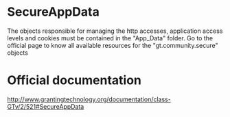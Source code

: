 # SecureAppData
The objects responsible for managing the http accesses, application access levels and cookies must be contained in the "App_Data" folder. Go to the official page to know all available resources for the "gt.community.secure" objects

# Official documentation
http://www.grantingtechnology.org/documentation/class-GTv/2/521#SecureAppData
